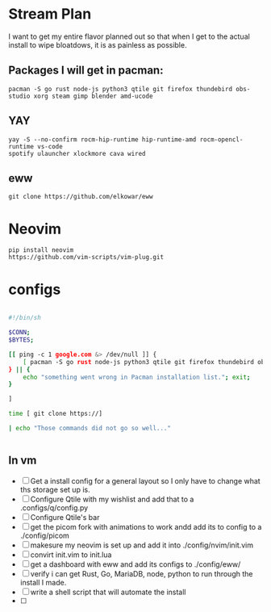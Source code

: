 # Stream Plan

I want to get my entire flavor planned out so that when I get to the actual install to wipe bloatdows, it is as painless as possible.

## Packages I will get in pacman:

    pacman -S go rust node-js python3 qtile git firefox thundebird obs-studio xorg steam gimp blender amd-ucode

## YAY

    yay -S --no-confirm rocm-hip-runtime hip-runtime-amd rocm-opencl-runtime vs-code
    spotify ulauncher xlockmore cava wired

## eww

    git clone https://github.com/elkowar/eww

# Neovim 
    pip install neovim
    https://github.com/vim-scripts/vim-plug.git


# configs
``` sh

#!/bin/sh

$CONN;
$BYTES;

[[ ping -c 1 google.com &> /dev/null ]] {
    [ pacman -S go rust node-js python3 qtile git firefox thundebird obs-studio xorg steam gimp blender amd-ucode ] 
} || {
    echo "something went wrong in Pacman installation list."; exit;
}

] 

time [ git clone https://]

| echo "Those commands did not go so well..." 



```

## In vm

- [ ] Get a install config for a general layout so I only have to change what ths storage set up is.
- [ ] Configure Qtile with my wishlist and add that to a .configs/q/config.py
- [ ] Configure Qtile's bar
- [ ] get the picom fork with animations to work andd add its to config to a ./config/picom
- [ ] makesure my neovim is set up and add it into ./config/nvim/init.vim
- [ ] convirt init.vim to init.lua
- [ ] get a dashboard with eww and add its configs to ./config/eww/
- [ ] verify i can get Rust, Go, MariaDB, node, python to run through the install I made.
- [ ] write a shell script that will automate the install
- [ ] 